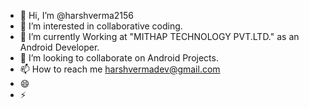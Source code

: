 - 👋 Hi, I’m @harshverma2156
- 👀 I’m interested in collaborative coding.
- 🌱 I’m currently Working at "MITHAP TECHNOLOGY PVT.LTD." as an Android Developer.
- 💞️ I’m looking to collaborate on Android Projects. 
- 📫 How to reach me harshvermadev@gmail.com
- 😄 
- ⚡ 

<!---
harshverma2156/harshverma2156 is a ✨ special ✨ repository because its `README.md` (this file) appears on your GitHub profile.
You can click the Preview link to take a look at your changes.
--->
